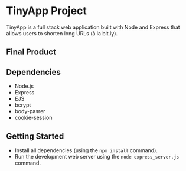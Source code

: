 # TinyApp Project 

TinyApp is a full stack web application built with Node and Express that allows users to shorten long URLs (à la bit.ly). 

## Final Product


## Dependencies
- Node.js
- Express
- EJS
- bcrypt
- body-pasrer
- cookie-session

## Getting Started 
- Install all dependencies (using the `npm install` command).
- Run the development web server using the `node express_server.js` command. 
